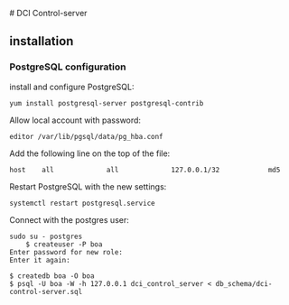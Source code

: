 # DCI Control-server

## installation

### PostgreSQL configuration

install and configure PostgreSQL:

    yum install postgresql-server postgresql-contrib

Allow local account with password:

    editor /var/lib/pgsql/data/pg_hba.conf

Add the following line on the top of the file:

    host    all             all             127.0.0.1/32            md5

Restart PostgreSQL with the new settings:

    systemctl restart postgresql.service

Connect with the postgres user:

    sudo su - postgres
        $ createuser -P boa
    Enter password for new role:
    Enter it again:

    $ createdb boa -O boa
    $ psql -U boa -W -h 127.0.0.1 dci_control_server < db_schema/dci-control-server.sql
